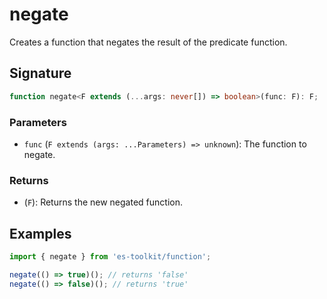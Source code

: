 # negate

Creates a function that negates the result of the predicate function.

## Signature

```typescript
function negate<F extends (...args: never[]) => boolean>(func: F): F;
```

### Parameters

- `func` (`F extends (args: ...Parameters) => unknown`): The function to negate.

### Returns

- (`F`): Returns the new negated function.

## Examples

```typescript
import { negate } from 'es-toolkit/function';

negate(() => true)(); // returns 'false'
negate(() => false)(); // returns 'true'
```
